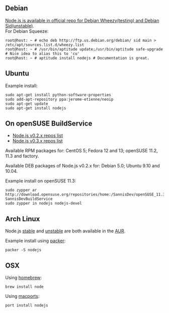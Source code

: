 ## Debian
[Node.js is available in official repo for Debian Wheezy(testing) and Debian Sid(unstable)](http://packages.debian.org/search?searchon=names&keywords=nodejs).  
For Debian Squeeze:

    root@host: ~ # echo deb http://ftp.us.debian.org/debian/ sid main > /etc/apt/sources.list.d/wheezy.list
    root@host: ~ # /usr/bin/aptitude update;/usr/bin/aptitude safe-upgrade # Nice idea to alias this to 'cu'
    root@host: ~ # aptitude install nodejs # Documentation is great.

## Ubuntu

Example install:

    sudo apt-get install python-software-properties
    sudo add-apt-repository ppa:jerome-etienne/neoip
    sudo apt-get update
    sudo apt-get install nodejs

## On openSUSE BuildService
* [Node.js v0.2.x repos list](http://bit.ly/nodejs_repos)
* [Node.js v0.3.x repos list](http://bit.ly/nodejs3_repos)

Available RPM packages for: CentOS 5; Fedora 12 and 13; openSUSE 11.2, 11.3 and factory.

Available DEB packages of Node.js v0.2.x for: Debian 5.0; Ubuntu 9.10 and 10.04.

Example install on openSUSE 11.3:

    sudo zypper ar http://download.opensuse.org/repositories/home:/SannisDev/openSUSE_11.3/ SannisDevBuildService 
    sudo zypper in nodejs nodejs-devel

## Arch Linux
Node.js [stable](https://aur.archlinux.org/packages.php?ID=32930) and [unstable](https://aur.archlinux.org/packages.php?ID=44279) are both available in the [AUR](http://aur.archlinux.org/).

Example install using [packer](https://aur.archlinux.org/packages.php?ID=33378):

    packer -S nodejs

## OSX
Using [homebrew](https://github.com/mxcl/homebrew):

    brew install node

Using [macports](http://www.macports.org/):

    port install nodejs